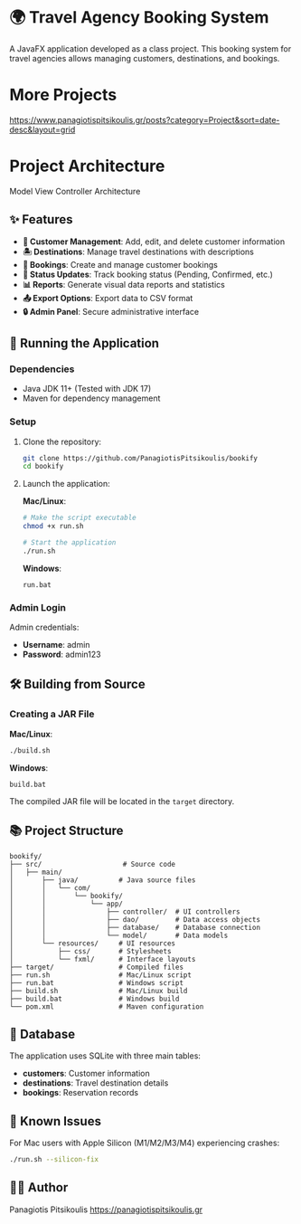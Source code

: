 # 🌍 Travel Agency Booking System

A JavaFX application developed as a class project. This booking system for travel agencies allows managing customers, destinations, and bookings.

# More Projects

https://www.panagiotispitsikoulis.gr/posts?category=Project&sort=date-desc&layout=grid

# Project Architecture

Model View Controller Architecture

## ✨ Features

- **👥 Customer Management**: Add, edit, and delete customer information
- **🏝️ Destinations**: Manage travel destinations with descriptions
- **📝 Bookings**: Create and manage customer bookings
- **🔄 Status Updates**: Track booking status (Pending, Confirmed, etc.)
- **📊 Reports**: Generate visual data reports and statistics
- **📤 Export Options**: Export data to CSV format
- **🔒 Admin Panel**: Secure administrative interface

## 🚀 Running the Application

### Dependencies

- Java JDK 11+ (Tested with JDK 17)
- Maven for dependency management

### Setup

1. Clone the repository:

   ```bash
   git clone https://github.com/PanagiotisPitsikoulis/bookify
   cd bookify
   ```

2. Launch the application:

   **Mac/Linux**:

   ```bash
   # Make the script executable
   chmod +x run.sh

   # Start the application
   ./run.sh
   ```

   **Windows**:

   ```
   run.bat
   ```

### Admin Login

Admin credentials:

- **Username**: admin
- **Password**: admin123

## 🛠️ Building from Source

### Creating a JAR File

**Mac/Linux**:

```bash
./build.sh
```

**Windows**:

```
build.bat
```

The compiled JAR file will be located in the `target` directory.

## 📚 Project Structure

```
bookify/
├── src/                    # Source code
│   ├── main/
│       ├── java/          # Java source files
│       │   └── com/
│       │       └── bookify/
│       │           └── app/
│       │               ├── controller/  # UI controllers
│       │               ├── dao/         # Data access objects
│       │               ├── database/    # Database connection
│       │               └── model/       # Data models
│       └── resources/     # UI resources
│           ├── css/       # Stylesheets
│           └── fxml/      # Interface layouts
├── target/                # Compiled files
├── run.sh                 # Mac/Linux script
├── run.bat                # Windows script
├── build.sh               # Mac/Linux build
├── build.bat              # Windows build
└── pom.xml                # Maven configuration
```

## 💾 Database

The application uses SQLite with three main tables:

- **customers**: Customer information
- **destinations**: Travel destination details
- **bookings**: Reservation records

## 🐞 Known Issues

For Mac users with Apple Silicon (M1/M2/M3/M4) experiencing crashes:

```bash
./run.sh --silicon-fix
```

## 👨‍💻 Author

Panagiotis Pitsikoulis
https://panagiotispitsikoulis.gr
